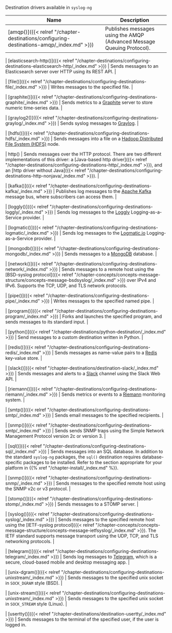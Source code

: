 ---
---
<!-- DISCLAIMER: This file is based on the syslog-ng Open Source Edition documentation https://github.com/balabit/syslog-ng-ose-guides/commit/2f4a52ee61d1ea9ad27cb4f3168b95408fddfdf2 and is used under the terms of The syslog-ng Open Source Edition Documentation License. The file has been modified by Axoflow. -->
Destination drivers available in `syslog-ng`

| Name     | Description                |
|--------------|------------------------|
| [amqp()]({{< relref "/chapter-destinations/configuring-destinations-amqp/_index.md" >}}) | Publishes messages using the AMQP (Advanced Message Queuing Protocol). |

| [elasticsearch-http()]({{< relref "/chapter-destinations/configuring-destinations-elasticsearch-http/_index.md" >}}) | Sends messages to an Elasticsearch server over HTTP using its REST API. |

| [file()]({{< relref "/chapter-destinations/configuring-destinations-file/_index.md" >}}) | Writes messages to the specified file. |

| [graphite()]({{< relref "/chapter-destinations/configuring-destinations-graphite/_index.md" >}}) | Sends metrics to a [Graphite](http://graphite.readthedocs.io/en/latest/index.html) server to store numeric time-series data. |

| [graylog2()]({{< relref "/chapter-destinations/configuring-destinations-graylog/_index.md" >}}) | Sends syslog messages to [Graylog](http://docs.graylog.org). |

| [hdfs()]({{< relref "/chapter-destinations/configuring-destinations-hdfs/_index.md" >}}) | Sends messages into a file on a [Hadoop Distributed File System (HDFS)](http://hadoop.apache.org/) node.

| http() | Sends messages over the HTTP protocol. There are two different implementations of this driver: a [Java-based http driver]({{< relref "/chapter-destinations/configuring-destinations-http/_index.md" >}}), and an [http driver without Java]({{< relref "/chapter-destinations/configuring-destinations-http-nonjava/_index.md" >}}). |

| [kafka()]({{< relref "/chapter-destinations/configuring-destinations-kafka/_index.md" >}}) | Publishes log messages to the [Apache Kafka](http://kafka.apache.org) message bus, where subscribers can access them. |

| [loggly()]({{< relref "/chapter-destinations/configuring-destinations-loggly/_index.md" >}}) | Sends log messages to the [Loggly](https://www.loggly.com/) Logging-as-a-Service provider. |

| [logmatic()]({{< relref "/chapter-destinations/configuring-destinations-logmatic/_index.md" >}}) | Sends log messages to the [Logmatic.io](https://logmatic.io/) Logging-as-a-Service provider. |

| [mongodb()]({{< relref "/chapter-destinations/configuring-destinations-mongodb/_index.md" >}}) | Sends messages to a [MongoDB](https://www.mongodb.com) database. |

| [network()]({{< relref "/chapter-destinations/configuring-destinations-network/_index.md" >}}) | Sends messages to a remote host using the [BSD-syslog protocol]({{< relref "/chapter-concepts/concepts-message-structure/concepts-message-bsdsyslog/_index.md" >}}) over IPv4 and IPv6. Supports the TCP, UDP, and TLS network protocols.

| [pipe()]({{< relref "/chapter-destinations/configuring-destinations-pipe/_index.md" >}}) | Writes messages to the specified named pipe. |

| [program()]({{< relref "/chapter-destinations/configuring-destinations-program/_index.md" >}}) | Forks and launches the specified program, and sends messages to its standard input. |

| [python()]({{< relref "/chapter-destinations/python-destination/_index.md" >}}) | Send messages to a custom destination written in Python. |

| [redis()]({{< relref "/chapter-destinations/configuring-destinations-redis/_index.md" >}}) | Sends messages as name-value pairs to a [Redis](https://redis.io/) key-value store. |

| [slack()]({{< relref "/chapter-destinations/destination-slack/_index.md" >}}) | Sends messages and alerts to a [Slack](https://slack.com/) channel using the Slack Web API. |

| [riemann()]({{< relref "/chapter-destinations/configuring-destinations-riemann/_index.md" >}}) | Sends metrics or events to a [Riemann](http://riemann.io/) monitoring system. |

| [smtp()]({{< relref "/chapter-destinations/configuring-destinations-smtp/_index.md" >}}) | Sends email messages to the specified recipients. |

| [snmp()]({{< relref "/chapter-destinations/configuring-destinations-smtp/_index.md" >}}) | Sends sends SNMP traps using the Simple Network Management Protocol version 2c or version 3. |

| [sql()]({{< relref "/chapter-destinations/configuring-destinations-sql/_index.md" >}}) | Sends messages into an SQL database. In addition to the standard `syslog-ng` packages, the `sql()` destination requires database-specific packages to be installed. Refer to the section appropriate for your platform in {{% xref "/chapter-install/_index.md" %}}.

| [snmp()]({{< relref "/chapter-destinations/configuring-destinations-snmp/_index.md" >}}) | Sends messages to the specified remote host using the SNMP v2c or v3 protocol. |

| [stomp()]({{< relref "/chapter-destinations/configuring-destinations-stomp/_index.md" >}}) | Sends messages to a STOMP server. |

| [syslog()]({{< relref "/chapter-destinations/configuring-destinations-syslog/_index.md" >}}) | Sends messages to the specified remote host using the [IETF-syslog protocol]({{< relref "/chapter-concepts/concepts-message-structure/concepts-message-ietfsyslog/_index.md" >}}). The IETF standard supports message transport using the UDP, TCP, and TLS networking protocols. |

| [telegram()]({{< relref "/chapter-destinations/configuring-destinations-telegram/_index.md" >}}) | Sends log messages to [Telegram](https://core.telegram.org/ "https://core.telegram.org"), which is a secure, cloud-based mobile and desktop messaging app. |

| [unix-dgram()]({{< relref "/chapter-destinations/configuring-destinations-unixstream/_index.md" >}}) | Sends messages to the specified unix socket in `SOCK_DGRAM` style (BSD). |

| [unix-stream()]({{< relref "/chapter-destinations/configuring-destinations-unixstream/_index.md" >}}) | Sends messages to the specified unix socket in `SOCK_STREAM` style (Linux). |

| [usertty()]({{< relref "/chapter-destinations/destination-usertty/_index.md" >}}) | Sends messages to the terminal of the specified user, if the user is logged in.
